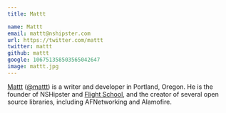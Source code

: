 ```yaml
---
title: Mattt

name: Mattt
email: mattt@nshipster.com
url: https://twitter.com/mattt
twitter: mattt
github: mattt
google: 106751358503565042647
image: mattt.jpg
---
```


[Mattt](https://github.com/mattt) ([@mattt](https://twitter.com/mattt))
is a writer and developer in Portland, Oregon.
He is the founder of NSHipster and [Flight School](https://flight.school),
and the creator of several open source libraries,
including AFNetworking and Alamofire.

